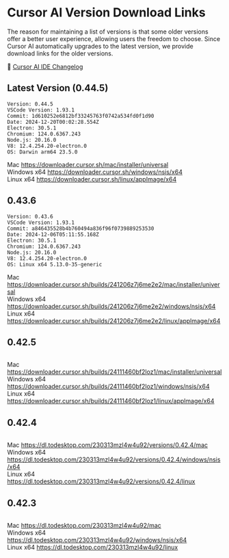 # Cursor AI Version Download Links 


The reason for maintaining a list of versions is that some older versions offer a better user experience, allowing users the freedom to choose. Since Cursor AI automatically upgrades to the latest version, we provide download links for the older versions.

🎯 [Cursor AI IDE Changelog](https://www.cursor.com/changelog)

## Latest Version (0.44.5)

```
Version: 0.44.5
VSCode Version: 1.93.1
Commit: 1d610252e6812bf33245763f0742a534fd0f1d90
Date: 2024-12-20T00:02:28.554Z
Electron: 30.5.1
Chromium: 124.0.6367.243
Node.js: 20.16.0
V8: 12.4.254.20-electron.0
OS: Darwin arm64 23.5.0
```

Mac https://downloader.cursor.sh/mac/installer/universal  
Windows x64 https://downloader.cursor.sh/windows/nsis/x64  
Linux x64 https://downloader.cursor.sh/linux/appImage/x64  

## 0.43.6

```
Version: 0.43.6
VSCode Version: 1.93.1
Commit: a846435528b4b760494a836f96f0739889253530
Date: 2024-12-06T05:11:55.168Z
Electron: 30.5.1
Chromium: 124.0.6367.243
Node.js: 20.16.0
V8: 12.4.254.20-electron.0
OS: Linux x64 5.13.0-35-generic
```

Mac https://downloader.cursor.sh/builds/241206z7j6me2e2/mac/installer/universal  
Windows x64 https://downloader.cursor.sh/builds/241206z7j6me2e2/windows/nsis/x64  
Linux x64 https://downloader.cursor.sh/builds/241206z7j6me2e2/linux/applmage/x64


## 0.42.5
```
```

Mac https://downloader.cursor.sh/builds/24111460bf2loz1/mac/installer/universal  
Windows x64 https://downloader.cursor.sh/builds/24111460bf2loz1/windows/nsis/x64  
Linux x64 https://downloader.cursor.sh/builds/24111460bf2loz1/linux/applmage/x64  

## 0.42.4
```
```
Mac https://dl.todesktop.com/230313mzl4w4u92/versions/0.42.4/mac  
Windows x64 https://dl.todesktop.com/230313mzl4w4u92/versions/0.42.4/windows/nsis/x64   
Linux x64 https://dl.todesktop.com/230313mzl4w4u92/versions/0.42.4/linux  


## 0.42.3
```
```

Mac https://dl.todesktop.com/230313mzl4w4u92/mac  
Windows x64 https://dl.todesktop.com/230313mzl4w4u92/windows/nsis/x64  
Linux x64 https://dl.todesktop.com/230313mzl4w4u92/linux  


